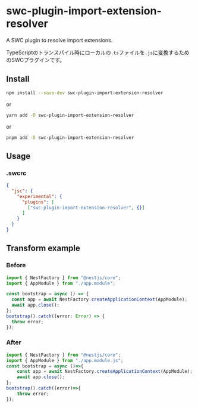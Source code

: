 # swc-plugin-import-extension-resolver

A SWC plugin to resolve import extensions.

TypeScriptのトランスパイル時にローカルの`.ts`ファイルを`.js`に変換するためのSWCプラグインです。

## Install

```sh
npm install --save-dev swc-plugin-import-extension-resolver
```

or

```sh
yarn add -D swc-plugin-import-extension-resolver
```

or

```sh
pnpm add -D swc-plugin-import-extension-resolver
```

## Usage

### .swcrc

```json
{
  "jsc": {
    "experimental": {
      "plugins": [
        ["swc-plugin-import-extension-resolver", {}]
      ]
    }
  }
}
```

## Transform example

### Before

```ts
import { NestFactory } from "@nestjs/core";
import { AppModule } from "./app.module";

const bootstrap = async () => {
  const app = await NestFactory.createApplicationContext(AppModule);
  await app.close();
};
bootstrap().catch((error: Error) => {
  throw error;
});
```

### After

```ts
import { NestFactory } from "@nestjs/core";
import { AppModule } from "./app.module.js";
const bootstrap = async ()=>{
    const app = await NestFactory.createApplicationContext(AppModule);
    await app.close();
};
bootstrap().catch((error)=>{
    throw error;
});
```
